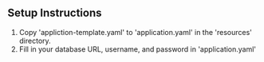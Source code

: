 ## Setup Instructions

1. Copy 'appliction-template.yaml' to 'application.yaml' in the 'resources' directory.
2. Fill in your database URL, username, and password in 'application.yaml'
